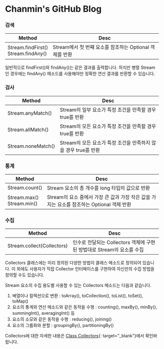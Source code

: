 # Chanmin's GitHub Blog

### 검색

|Method|Desc|
|------|----|
|Stream.findFirst()<br>Stream.findAny()|Stream에서 첫 번째 요소를 참조하는 Optional 객체를 반환|

일반적으로 findFirst()와 findAny()는 같은 결과를 출력합니다.
하지만 병렬 Stream인 경우에는 findAny() 메소드를 사용해야만 정확한 연산 결과를 반환할 수 있습니다.

### 검사

|Method|Desc|
|------|----|
|Stream.anyMatch()|Stream의 일부 요소가 특정 조건을 만족할 경우 true를 반환|
|Stream.allMatch()|Stream의 모든 요소가 특정 조건을 만족할 경우 true를 반환|
|Stream.noneMatch()|Stream의 모든 요소가 특정 조건을 만족하지 않을 경우 true를 반환|

### 통계

|Method|Desc|
|------|----|
|Stream.count()|Stream 요소의 총 개수를 long 타입의 값으로 반환|
|Stream.max()<br>Stream.min()|Stream의 요소 중에서 가장 큰 값과 가장 작은 값을 가지는 요소를 참조하는 Optional 객체 반환|

### 수집

|Method|Desc|
|------|----|
|Stream.collect(Collectors)|인수로 전달되는 Collectors 객체에 구현된 방법대로 Stream의 요소를 수집|

Collectors 클래스에는 미리 정의된 다양한 방법이 클래스 메소드로 정의되어 있습니다.
이 외에도 사용자가 직접 Collector 인터페이스를 구현하여 자신만의 수집 방법을 정의할 수도 있습니다.

Stream 요소의 수집 용도별 사용할 수 있는 Collectors 메소드는 다음과 같습니다.

1. 배열이나 컬렉션으로 변환 : toArray(), toCollection(), toList(), toSet(), toMap()
2. 요소의 통계와 연산 메소드와 같은 동작을 수행 : counting(), maxBy(), minBy(), summingInt(), averagingInt() 등
3. 요소의 소모와 같은 동작을 수행 : reducing(), joining()
4. 요소의 그룹화와 분할 : groupingBy(), partitioningBy()

Collectors에 대한 자세한 내용은 [Class Collectors](https://docs.oracle.com/javase/8/docs/api/java/util/stream/Collectors.html){: target="_blank"}에서 확인바랍니다.<br>
